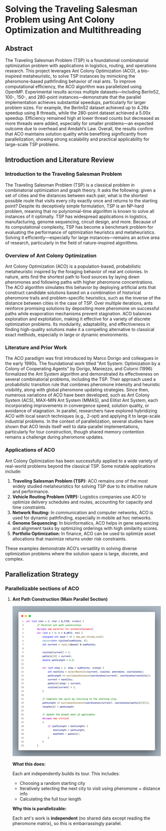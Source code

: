 # Solving the Traveling Salesman Problem using Ant Colony Optimization and Multithreading

## Abstract

The Traveling Salesman Problem (TSP) is a foundational combinatorial optimization problem with applications in logistics, routing, and operations research. This project leverages Ant Colony Optimization (ACO), a bio-inspired metaheuristic, to solve TSP instances by mimicking the pheromone-based pathfinding behavior of real ants. To improve computational efficiency, the ACO algorithm was parallelized using OpenMP. Experimental results across multiple datasets—including Berlin52, 100-, 150-, and 280-point instances—demonstrate that the parallel implementation achieves substantial speedups, particularly for larger problem sizes. For example, the Berlin52 dataset achieved up to 4.26x speedup using 8 threads, while the 280-point dataset achieved a 5.00x speedup. Efficiency remained high at lower thread counts but decreased as more threads were added, especially for smaller problems—an expected outcome due to overhead and Amdahl’s Law. Overall, the results confirm that ACO maintains solution quality while benefiting significantly from parallelization, showing strong scalability and practical applicability for large-scale TSP problems.

## Introduction and Literature Review

### Introduction to the Traveling Salesman Problem

The Traveling Salesman Problem (TSP) is a classical problem in combinatorial optimization and graph theory. It asks the following: given a set of cities and the distances between each pair, what is the shortest possible route that visits every city exactly once and returns to the starting point? Despite its deceptively simple formulation, TSP is an NP-hard problem, meaning that no polynomial-time algorithm is known to solve all instances of it optimally. TSP has widespread applications in logistics, manufacturing, genome sequencing, circuit design, and more. Because of its computational complexity, TSP has become a benchmark problem for evaluating the performance of optimization heuristics and metaheuristics. Solving it efficiently—especially for large instances—remains an active area of research, particularly in the field of nature-inspired algorithms.

### Overview of Ant Colony Optimization

Ant Colony Optimization (ACO) is a population-based, probabilistic metaheuristic inspired by the foraging behavior of real ant colonies. In nature, ants find the shortest path to food sources by laying down pheromones and following paths with higher pheromone concentrations. The ACO algorithm simulates this behavior by deploying artificial ants that construct candidate solutions based on a combination of historical pheromone trails and problem-specific heuristics, such as the inverse of the distance between cities in the case of TSP. Over multiple iterations, ants reinforce promising solutions by depositing more pheromone on successful paths while evaporation mechanisms prevent stagnation. ACO balances exploration and exploitation, making it effective for a variety of discrete optimization problems. Its modularity, adaptability, and effectiveness in finding high-quality solutions make it a compelling alternative to classical exact methods, especially in large or dynamic environments.

### Literature and Prior Work

The ACO paradigm was first introduced by Marco Dorigo and colleagues in the early 1990s. The foundational work titled "Ant System: Optimization by a Colony of Cooperating Agents" by Dorigo, Maniezzo, and Colorni (1996) formalized the Ant System algorithm and demonstrated its effectiveness on several combinatorial problems, including the TSP. Their approach used a probabilistic transition rule that combines pheromone intensity and heuristic visibility, along with global pheromone updating strategies. Since then, numerous variations of ACO have been developed, such as Ant Colony System (ACS), MAX–MIN Ant System (MMAS), and Elitist Ant System, each incorporating improvements in convergence speed, solution quality, or avoidance of stagnation. In parallel, researchers have explored hybridizing ACO with local search techniques (e.g., 2-opt) and applying it to large-scale industrial problems. In the context of parallelization, several studies have shown that ACO lends itself well to data-parallel implementations, particularly for tour construction, though shared memory contention remains a challenge during pheromone updates.

### Applications of ACO
Ant Colony Optimization has been successfully applied to a wide variety of real-world problems beyond the classical TSP. Some notable applications include:

1. **Traveling Salesman Problem (TSP):** ACO remains one of the most widely studied metaheuristics for solving TSP due to its intuitive nature and performance.
2. **Vehicle Routing Problem (VRP):** Logistics companies use ACO to optimize delivery schedules and routes, accounting for capacity and time constraints.
3. **Network Routing:** In communication and computer networks, ACO is used for dynamic pathfinding, especially in mobile ad hoc networks.
4. **Genome Sequencing:** In bioinformatics, ACO helps in gene sequencing and alignment tasks by optimizing orderings with high similarity scores.
5. **Portfolio Optimization:** In finance, ACO can be used to optimize asset allocations that maximize returns under risk constraints.

These examples demonstrate ACO’s versatility in solving diverse optimization problems where the solution space is large, discrete, and complex.

## Parallelization Strategy

### Parallelizable sections of ACO
1. **Ant Path Construction (Main Parallel Section)**
    
    ![main-section-nIter.png](Images\main-section-nIter.png)
    
    **What this does:**
    
    Each ant independently builds its tour. This includes:
    
    - Choosing a random starting city
    - Iteratively selecting the next city to visit using pheromone + distance info
    - Calculating the full tour length
    
    **Why this is parallelizable:**
    
    Each ant's work is **independent** (no shared data except reading the pheromone matrix), so this is embarrassingly parallel.